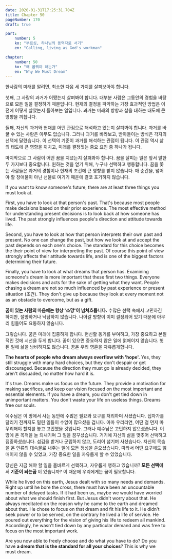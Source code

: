 ```yaml
---
date: 2020-01-31T17:25:31.704Z
title: Chapter 50
pageNumber: 170
draft: true

part:
    number: 5
    ko: "부르심, 하나님의 동역자로 서기"
    en: "Calling, living as God's workman"

chapter:
    number: 50
    ko: "왜 꿈꿔야 하는가"
    en: "Why We Must Dream"
---
```

한사람의 미래를 알려면, 최소한 다음 세 가지를 살펴보아야 합니다.

첫째, 그 사람의 과거가 어땠는지 살펴봐야 합니다. 대부분 사람은 그동안의 경험을 바탕으로 모든 일을 결정하기 때문입니다. 현재의 결정을 파악하는 가장 효과적인 방법은 이전에 어떻게 살았는지 돌아보는 일입니다. 과거는 미래의 방향과 삶을 대하는 태도에 큰 영향을 끼칩니다.

둘째, 자신의 과거와 현재를 어떤 관점으로 해석하고 있는지 살펴봐야 합니다. 과거를 바꿀 수 있는 사람은 아무도 없습니다. 그러나 과거를 바라보고, 받아들이는 방식은 각자의 선택에 달렸습니다. 이 선택의 기준이 과거를 해석하는 관점이 됩니다. 이 관점 역시 삶의 태도에 큰 영향을 끼치고, 미래를 결정짓는 중요 요인 중 하나가 됩니다.

마지막으로 그 사람이 어떤 꿈을 지녔는지 살펴봐야 합니다. 꿈을 살피는 일은 앞서 말한 두 가지보다 중요합니다. 원하는 것을 얻기 위해, 누구나 선택하고 행동합니다. 꿈을 쫓는 사람들은 과거의 경험이나 현재의 조건에 큰 영향를 받지 않습니다. 매 순간을, 넘어야 할 장애물이 아닌 선물로 여기기 때운에 결코 포기하지 않습니다.

If you want to know someone's future, there are at least three things you must look at.

First, you have to look at that person's past. That's because most people make decisions based on their prior experience. The most effective method for understanding present decisions is to look back at how someone has lived. The past strongly influences people's direction and attitude towards life.

Second, you have to look at how that person interprets their own past and present. No one can change the past, but how we look at and accept the past depends on each one's choice. The standard for this choice becomes the their point of view for interpreting the past. Of course this point of view strongly affects their attitude towards life, and is one of the biggest factors determining their future.

Finally, you have to look at what dreams that person has. Examining someone's dream is more important that these first two things. Everyone makes decisions and acts for the sake of getting what they want. People chasing a dream are not so much influenced by past experience or present situation (조건). They don't give up because they look at every moment not as an obstacle to overcome, but as a gift.

**꿈이 있는 사람의 마음에는 항상 '소망'이 넘쳐흐릅니다.** 수많은 선택 속에서 고민하긴 하지만, 절망하거나 낙담하지 않습니다. 나아갈 방향이 이미 결정되어 있기 때문에 아무리 힘들어도 요동하지 않숨니다.

그렇습니다. 꿈은 미래에 집중하게 합니다. 헌신할 동기를 부여하고, 가장 중요하고 본질적인 것에 시선을 두게 합니다. 꿈이 있으면 중요하지 않은 일에 얽매이지 않습니다. 헛된 일에 삶을 낭비하지도 않습니다. 꿈온 우리 영혼을 자유롭게합니다.

**The hearts of people who dream always overflow with 'hope'.** Yes, they still struggle with many hard choices, but they don't despair or get discouraged. Because the direction they must go is already decided, they aren't dissuaded, no matter how hard it is.

It's true. Dreams make us focus on the future. They provide a motivation for making sacrifices, and keep our vision focused on the most important and essential elements. If you have a dream, you don't get tied down in unimportant matters. You don't waste your life on useless things. Dreams free our souls.

예수님은 이 땅에서 사는 동안에 수많은 필요와 요구를 처리하며 사셨습니다. 십자가를 달리기 전까지도 밀린 일들이 수없이 많으셨을 겁니다. 아마 우리라연, 어떤 걸 먼저 마무리해야 할지를 놓고 고민했을 것입니다. 그러나 예수님은 고민하지 않으셨습니다. 이 땅에 온 목적을 늘 되새기며 그 일을 꿈꾸셨습니다. 거기에 자신의 삶을 맞추어 선택하고 집중하셨습니다. 섬김을 받거나 군립하지 않고, 도리어 섬기며 사셨습나다. 자신의 목숨을 온 인류의 대속물로 내주는 일에 모든 정성을 쏟으셨습니다. 따라서 어떤 요구에도 얽매이지 않을 수 있었고, 가장 중요한 일을 자유롭게 할 수 있었습니다.

당신은 지금 해야 할 일을 올바르게 선핵하고, 자유롭게 행하고 있습니까? **모든 선택에서 기준이 되는꿈** 이 있습니까? 이 때운에 우리에게는 꿈이 필요합니다.

While he lived on this earth, Jesus dealt with so many needs and demands. Right up until he bore the cross, there must have been an uncountable number of delayed tasks. If it had been us, maybe we would have worried about what we should finish first. But Jesus didn't worry about that. He always meditated on the reason why he came to the earth and dreamed about that. He chose to focus on that dream and fit his life to it. He didn't seek power or to be served, on the contrary he lived a life of service. He poured out everything for the vision of giving his life to redeem all mankind. Accordingly, he wasn't tied down by any particular demand and was free to focus on the most important work.

Are you now able to freely choose and do what you have to do? Do you have **a dream that is the standard for all your choices**? This is why we must dream.
